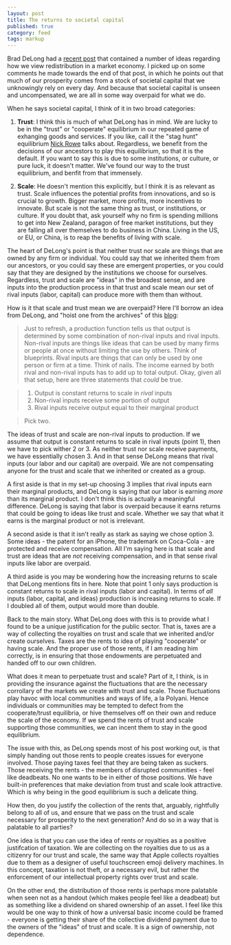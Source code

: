 ```yaml
---
layout: post
title: The returns to societal capital
published: true
category: feed
tags: markup
---
```


Brad DeLong had a [recent post](http://equitablegrowth.org/equitablog/regional-policy-and-distributional-policy-in-a-world-where-people-want-to-ignore-the-value-and-contribution-of-knowledge-and-network-based-increasing-returns/) that contained a number of ideas regarding how we view redistribution in a market economy. I picked up on some comments he made towards the end of that post, in which he points out that much of our prosperity comes from a stock of societal capital that we unknowingly rely on every day. And because that societal capital is unseen and uncompensated, we are all in some way overpaid for what we do. 

When he says societal capital, I think of it in two broad categories:

1. **Trust**: I think this is much of what DeLong has in mind. We are lucky to be in the "trust" or "cooperate" equilibrium in our repeated game of exhanging goods and services. If you like, call it the "stag hunt" equilibrium [Nick Rowe](http://worthwhile.typepad.com/worthwhile_canadian_initi/2016/12/staghunt-and-the-irs.html) talks about. Regardless, we benefit from the decisions of our ancestors to play this equilibrium, so that it is the default. If you want to say this is due to some institutions, or culture, or pure luck, it doesn't matter. We've found our way to the trust equilibrium, and benfit from that immensely.

2. **Scale**: He doesn't mention this explicitly, but I think it is as relevant as trust. Scale influences the potential profits from innovations, and so is crucial to growth. Bigger market, more profits, more incentives to innovate. But scale is not the same thing as trust, or institutions, or culture. If you doubt that, ask yourself why no firm is spending millions to get into New Zealand, paragon of free market institutions, but they are falling all over themselves to do business in China. Living in the US, or EU, or China, is to reap the benefits of living with scale.

The heart of DeLong's point is that neither trust nor scale are things that are owned by any firm or individual. You could say that we inherited them from our ancestors, or you could say these are emergent properties, or you could say that they are designed by the institutions we choose for ourselves. Regardless, trust and scale are "ideas" in the broadest sense, and are inputs into the production process in that trust and scale mean our set of rival inputs (labor, capital) can produce more with them than without.

How is it that scale and trust mean we are overpaid? Here I'll borrow an idea from DeLong, and "hoist one from the archives" of this [blog](https://growthecon.com/blog/what-assumptions-matter-for-growth-theory/):

> Just to refresh, a production function tells us that output is determined by some combination of non-rival inputs and rival inputs. Non-rival inputs are things like ideas that can be used by many firms or people at once without limiting the use by others. Think of blueprints. Rival inputs are things that can only be used by one person or firm at a time. Think of nails. The income earned by both rival and non-rival inputs has to add up to total output. Okay, given all that setup, here are three statements that *could* be true.

> 1. Output is constant returns to scale in *rival* inputs
> 2. Non-rival inputs receive some portion of output
> 3. Rival inputs receive output equal to their marginal product

> Pick two. 

The ideas of trust and scale are non-rival inputs to production. If we assume that output is constant returns to scale in rival inputs (point 1), then we have to pick wither 2 or 3. As neither trust nor scale receive payments, we have essentially chosen 3. And in that sense DeLong means that rival inputs (our labor and our capital) are overpaid. We are not compensating anyone for the trust and scale that we inherited or created as a group. 

A first aside is that in my set-up choosing 3 implies that rival inputs earn their marginal products, and DeLong is saying that our labor is earning *more* than its marginal product. I don't think this is actually a meaningful difference. DeLong is saying that labor is overpaid because it earns returns that could be going to ideas like trust and scale. Whether we say that what it earns is the marginal product or not is irrelevant.

A second aside is that it isn't really as stark as saying we chose option 3. Some ideas - the patent for an iPhone, the trademark on Coca-Cola - are protected and receive compensation. All I'm saying here is that scale and trust are ideas that are *not* receiving compensation, and in that sense rival inputs like labor are overpaid.

A third aside is you may be wondering how the increasing returns to scale that DeLong mentions fits in here. Note that point 1 only says production is constant returns to scale in rival inputs (labor and capital). In terms of *all* inputs (labor, capital, and ideas) production is increasing returns to scale. If I doubled all of them, output would more than double.

Back to the main story. What DeLong does with this is to provide what I found to be a unique justification for the public sector. That is, taxes are a way of collecting the royalties on trust and scale that we inherited and/or create ourselves. Taxes are the rents to idea of playing "cooperate" or having scale. And the proper use of those rents, if I am reading him correctly, is in ensuring that those endowments are perpetuated and handed off to our own children. 

What does it mean to perpetuate trust and scale? Part of it, I think, is in providing the insurance against the fluctuations that are the necessary corrollary of the markets we create with trust and scale. Those fluctuations play havoc with local communities and ways of life, a la Polyani. Hence individuals or communities may be tempted to defect from the cooperate/trust equilibria, or hive themselves off on their own and reduce the scale of the economy. If we spend the rents of trust and scale supporting those communities, we can incent them to stay in the good equilibrium.

The issue with this, as DeLong spends most of his post working out, is that simply handing out those rents to people creates issues for everyone involved. Those paying taxes feel that they are being taken as suckers. Those receiving the rents - the members of disrupted communities - feel like deadbeats. No one wants to be in either of those positions. We have built-in preferences that make deviation from trust and scale look attractive. Which is why being in the good equilibrium is such a delicate thing.

How then, do you justify the collection of the rents that, arguably, rightfully belong to all of us, and ensure that we pass on the trust and scale necessary for prosperity to the next generation? And do so in a way that is palatable to all parties?

One idea is that you can use the idea of rents or royalties as a positive justifcation of taxation. We are collecting on the royalties due to us as a citizenry for our trust and scale, the same way that Apple collects royalties due to them as a designer of useful touchscreen emoji delivery machines. In this concept, taxation is not theft, or a necessary evil, but rather the enforcement of our intellectual property rights over trust and scale.

On the other end, the distribution of those rents is perhaps more palatable when seen not as a handout (which makes people feel like a deadbeat) but as something like a dividend on shared ownership of an asset. I feel like this would be one way to think of how a universal basic income could be framed - everyone is getting their share of the collective dividend payment due to the owners of the "ideas" of trust and scale. It is a sign of ownership, not dependence.
